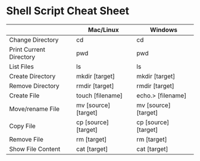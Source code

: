 # Shell Script Cheat Sheet

| | Mac/Linux | Windows|
|-|-----------|----|
| Change Directory | cd | cd|
| Print Current Directory | pwd | pwd|
| List Files | ls | ls |
| Create Directory | mkdir [target] | mkdir [target] |
| Remove Directory | rmdir [target] | rmdir [target] |
| Create File | touch [filename] | echo.> [filename] |
| Move/rename File | mv [source] [target] | mv [source] [target] |
| Copy File | cp [source] [target] | cp [source] [target] |
| Remove File | rm [target] | rm [target] |
| Show File Content | cat [target] | cat [target] |

